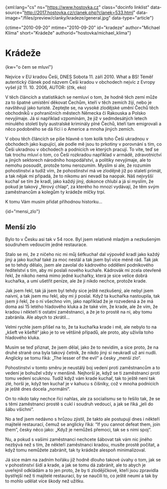 
{xml:lang="cs" ns="https://www.hostovka.cz" class="docinfo linklist" data-source="http://2017.hostovka.cz/clanek.php?clanek=533.html" data-image="/files/preview/clanky/kradeze/general.jpg" data-type="article"}

{ctime="2010-09-20" mtime="2010-09-20" id="kradeze" author="Michael Klíma" short="Krádeže" authorid="hostovka/michael_klima"}

# Krádeže

<!-- generated attribute kw by user_udpatekw.sh on 2020-02-28, do not edit -->

{kw="o čem se mluví"}

Nejvíce v EU kradou Češi, DNES Sobota 11. září 2010. What a BS! Téměř autentický článek pod názvem Češi kradou v obchodech nejvíc z Evropy vyšel již 11. 10. 2006, AUTOR: (čtk, eko)

V těch článcích a statistikách se nemluví o tom, že hodně těch zemí může za to špatné umístění děkovat Čechům, kteří v těch zemích žijí, nebo je navštěvují jako turisté. Zeptejte se, na vysoké zlodějské umění Čechů těch obchodníků v pohraničních městech Německa či Rakouska a Polsko nevyjímaje. Já si například vzpomínám, že již v sedmdesátých letech minulého století byly australské kriminály plné Čechů, kteří tam emigrovali a něco podobného se dá říci i o Americe a mnoha jiných zemích.

V obou těch článcích se píše hlavně o tom kolik toho Češi ukradnou v obchodech jako kupující, ale podle mě jsou to prkotiny v porovnání s tím, co Češi ukradnou v obchodech a podnicích ve kterých pracují. To víte, teď se tak trochu mluví o tom, co Češi rozkradou například v armádě, zdravotnictví a jiných sektorech národního hospodářství, a politiky nevyjímaje, ale to nemohu posoudit, protože tomu nerozumím. Myslím si ale, že rozumím pohostinství a tudíž vím, že pohostinství má ve zlodějně již po staletí primát, a tak nějak mi připadá, že to nikomu ani nevadí ba naopak. Náš nejvyšší kuchař se tím že kradl, jako každý jiný, dokonce chlubí a já si myslím, že pokud je takový „férový chlap“, za kterého ho mnozí vydávají, že těm svým zaměstnancům a kolegům ty krádeže mlčky trpí.

K tomu Vám musím přidat příhodnou historku…

{id="mensi_zlo"}

## Menší zlo

Bylo to v Česku asi tak v 54 roce. Byl jsem relativně mladým a nezkušeným soudruhem vedoucím jedné restaurace. 

Stalo se mi, že z ničeho nic mi můj šéfkuchař dal výpověď kradl jako každý jiný a jako kuchař také za moc nestál a tak jsem byl více méně rád. Tak jak se to tehdy dělalo, jsem ale zavolal do kádrového oddělení podnikového ředitelství s tím, aby mi poslali nového kuchaře. Kádrovák mi zcela otevřeně řekl, že nikoho nemá mimo jedné kuchařky, která je sice velice dobrá kuchařka, a umí ušetřit peníze, ale že ji nikdo nechce, protože krade.

Jak jsem řekl, tak já jsem byl tehdy sice ještě nezkušený, ale nebyl jsem naivní, a tak jsem mu řekl, aby mi ji poslal. Když ta kuchařka nastoupila, tak jsem ji řekl, že o ní všechno vím, jako například že je rozvedená a že má doma asi 15 letého hladového kluka a že také vím, že krade, ale že vím, že kradou i někteří ti ostatní zaměstnanci, a že je to prostě na ni, aby tomu zabránila. Ale abych to zkrátil…

Velmi rychle jsem přišel na to, že ta kuchařka krade i mě, ale nebylo to na „kšeft ve kšeftě“ jako je to ve většině případů, ale proto, aby uživila toho hladového kluka. 

Musím se teď přiznat, že jsem dělal, jako že to nevidím, a sice proto, že na druhé straně ona byla takový četník, že nikdo jiný si neukradl už ani nudli. Anglicky se tomu říká: „The lesser of the evil“ a česky „menší zlo“.

Pohostinství v tomto směru je neustálý boj vedení proti zaměstnancům a to vedení je bohužel vždy v menšině. Nejhorší je, když se ti zaměstnanci proti tomu vedení scuknou. Tudíž když vám krade kuchař, tak to ještě není tak zlé, horší je, když ten kuchař je v kahucu s číšníky, což v mnoha podnicích je ještě dnes docela „normální“.

On to nikdo taky nechce říci nahlas, ale za socialismu se to řešilo tak, že se s těmi zaměstnanci prostě s cukl i soudruh vedoucí, a jak se říká „jeli do šábu všichni“. 

No a teď jsem nedávno s hrůzou zjistil, že takto ale postupují dnes i někteří majitelé restaurací, čemuž se anglicky říká: “If you cannot defeat them, join them”, česky něco jako: „Když je nemůžeš přemoci, tak se s nimi spoj“.

Nu, a pokud s vašimi zaměstnanci nechcete šábovat tak vám nic jiného nezbývá než s tím, že někteří zaměstnanci kradou, musíte prostě počítat, a když tomu nemůžete zabránit, tak ty krádeže alespoň minimalizoval.

Já sice mám na zadním hořáku již hodně dlouho takové úvahy o tom, jak se v pohostinství šidí a krade, a jak se tomu dá zabránit, ale to abych je uveřejnil odkládám a to jen proto, že by ti zlodějíčkové, kteří jsou zpravidla bystřejší než ti majitelé restaurací, by se naučili to, co ještě neumí a tak by to mohlo udělat více škody než užitku.

